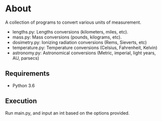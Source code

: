 
# About

A collection of programs to convert various units of measurement.

* lengths.py: Lengths conversions (kilometers, miles, etc).
* mass.py: Mass conversions (pounds, kilograms, etc).
* dosimetry.py: Ionizing radiation conversions (Rems, Sieverts, etc)
* temperature.py: Temperature conversions (Celsius, Fahrenheit, Kelvin)
* astronomy.py: Astronomical conversions (Metric, imperial, light years, AU, parsecs)

## Requirements

* Python 3.6

## Execution

Run main.py, and input an int based on the options provided.